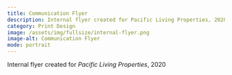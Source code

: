 ```yaml
---
title: Communication Flyer
description: Internal flyer created for Pacific Living Properties, 2020
category: Print Design
image: /assets/img/fullsize/internal-flyer.png
image-alt: Communication Flyer
mode: portrait
---
```


Internal flyer created for *Pacific Living Properties*, 2020
